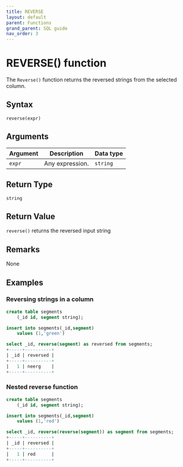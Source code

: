 ```yaml
---
title: REVERSE
layout: default
parent: Functions
grand_parent: SQL guide
nav_order: 3
---
```


# REVERSE() function

The `Reverse()` function returns the reversed strings from the selected column.

## Syntax

```
reverse(expr)
```

## Arguments

| Argument | Description | Data type |
|---|---|---|
| `expr` | Any expression. | `string` |

## Return Type

`string`

## Return Value

`reverse()` returns the reversed input string

## Remarks

None

## Examples

### Reversing strings in a column

```sql
create table segments
    (_id id, segment string);

insert into segments(_id,segment)
    values (1,'green')

select _id, reverse(segment) as reversed from segments;
+-----+----------+
| _id | reversed |
+-----+----------+
|   1 | neerg    |
+-----+----------+
```

### Nested reverse function

```sql
create table segments
    (_id id, segment string);

insert into segments(_id,segment)
    values (1,'red')

select _id, reverse(reverse(segment)) as segment from segments;
+-----+----------+
| _id | reversed |
+-----+----------+
|   1 | red      |
+-----+----------+
```

